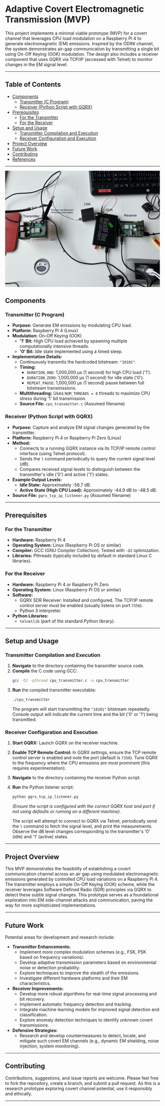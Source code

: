 # Adaptive Covert Electromagnetic Transmission (MVP)

This project implements a minimal viable prototype (MVP) for a covert channel that leverages CPU load modulation on a Raspberry Pi 4 to generate electromagnetic (EM) emissions. Inspired by the ODINI channel, the system demonstrates air-gap communication by transmitting a single bit using On-Off Keying (OOK) modulation. The design also includes a receiver component that uses GQRX via TCP/IP (accessed with Telnet) to monitor changes in the EM signal level.

---

## Table of Contents

- [Components](#components)
  - [Transmitter (C Program)](#transmitter-c-program)
  - [Receiver (Python Script with GQRX)](#receiver-python-script-with-gqrx)
- [Prerequisites](#prerequisites)
  - [For the Transmitter](#for-the-transmitter)
  - [For the Receiver](#for-the-receiver)
- [Setup and Usage](#setup-and-usage)
  - [Transmitter Compilation and Execution](#transmitter-compilation-and-execution)
  - [Receiver Configuration and Execution](#receiver-configuration-and-execution)
- [Project Overview](#project-overview)
- [Future Work](#future-work)
- [Contributing](#contributing)
- [References](#references) <!-- Added placeholder -->

---

![Project Setup](setup.jpg)

## Components

### Transmitter (C Program)

-   **Purpose:** Generate EM emissions by modulating CPU load.
-   **Platform:** Raspberry Pi 4 (Linux)
-   **Modulation:** On-Off Keying (OOK)
    -   **'1' Bit:** High CPU load achieved by spawning multiple computationally intensive threads.
    -   **'0' Bit:** Idle state implemented using a timed sleep.
-   **Implementation Details:**
    -   Continuously transmits the hardcoded bitstream: `"10101"`.
    -   **Timing:**
        -   `DURATION_ONE`: 1,000,000 μs (1 second) for high CPU load ('1').
        -   `DURATION_ZERO`: 1,000,000 μs (1 second) for idle state ('0').
        -   `REPEAT_PAUSE`: 1,000,000 μs (1 second) pause between full bitstream transmissions.
    -   **Multithreading:** Uses `NUM_THREADS = 8` threads to maximize CPU stress during '1' bit transmission.
    -   **Source File:** `cpu_transmitter.c` (Assumed filename)

### Receiver (Python Script with GQRX)

-   **Purpose:** Capture and analyze EM signal changes generated by the transmitter.
-   **Platform:** Raspberry Pi 4 or Raspberry Pi Zero (Linux)
-   **Method:**
    -   Connects to a running GQRX instance via its TCP/IP remote control interface (using Telnet protocol).
    -   Sends the `l` command periodically to query the current signal level (dB).
    -   Compares received signal levels to distinguish between the transmitter's idle ('0') and active ('1') states.
-   **Example Output Levels:**
    -   **Idle State:** Approximately -56.7 dB.
    -   **Active State (High CPU Load):** Approximately -44.9 dB to -48.5 dB.
-   **Source File:** `gqrx_tcp_ip_listener.py` (Assumed filename)

---

## Prerequisites

### For the Transmitter

-   **Hardware:** Raspberry Pi 4
-   **Operating System:** Linux (Raspberry Pi OS or similar)
-   **Compiler:** GCC (GNU Compiler Collection). Tested with `-O2` optimization.
-   **Libraries:** Pthreads (typically included by default in standard Linux C libraries).

### For the Receiver

-   **Hardware:** Raspberry Pi 4 or Raspberry Pi Zero
-   **Operating System:** Linux (Raspberry Pi OS or similar)
-   **Software:**
    -   GQRX SDR Receiver: Installed and configured. The TCP/IP remote control server must be enabled (usually listens on port `7356`).
    -   Python 3 interpreter.
-   **Python Libraries:**
    -   `telnetlib` (part of the standard Python library).

---

## Setup and Usage

### Transmitter Compilation and Execution

1.  **Navigate** to the directory containing the transmitter source code.
2.  **Compile** the C code using GCC:
    ```bash
    gcc -O2 -pthread cpu_transmitter.c -o cpu_transmitter
    ```
3.  **Run** the compiled transmitter executable:
    ```bash
    ./cpu_transmitter
    ```
    The program will start transmitting the `"10101"` bitstream repeatedly. Console output will indicate the current time and the bit ('0' or '1') being transmitted.

### Receiver Configuration and Execution

1.  **Start GQRX:** Launch GQRX on the receiver machine.
2.  **Enable TCP Remote Control:** In GQRX settings, ensure the TCP remote control server is enabled and note the port (default is `7356`). Tune GQRX to the frequency where the CPU emissions are most prominent (this requires experimentation).
3.  **Navigate** to the directory containing the receiver Python script.
4.  **Run** the Python listener script:
    ```bash
    python gqrx_tcp_ip_listener.py
    ```
    *(Ensure the script is configured with the correct GQRX host and port if not using defaults or running on a different machine).*

    The script will attempt to connect to GQRX via Telnet, periodically send the `l` command to fetch the signal level, and print the measurements. Observe the dB level changes corresponding to the transmitter's '0' (idle) and '1' (active) states.

---

## Project Overview

This MVP demonstrates the feasibility of establishing a covert communication channel across an air gap using modulated electromagnetic emissions generated by controlled CPU load variations on a Raspberry Pi 4. The transmitter employs a simple On-Off Keying (OOK) scheme, while the receiver leverages Software Defined Radio (SDR) principles via GQRX to detect these subtle signal changes. This prototype serves as a foundational exploration into EM side-channel attacks and communication, paving the way for more sophisticated implementations.

---

## Future Work

Potential areas for development and research include:

-   **Transmitter Enhancements:**
    -   Implement more complex modulation schemes (e.g., FSK, PSK based on frequency variations).
    -   Develop adaptive transmission parameters based on environmental noise or detection probability.
    -   Explore techniques to improve the stealth of the emissions.
    -   Investigate different hardware platforms and their EM characteristics.
-   **Receiver Improvements:**
    -   Develop more robust algorithms for real-time signal processing and bit recovery.
    -   Implement automatic frequency detection and tracking.
    -   Integrate machine learning models for improved signal detection and classification.
    -   Explore anomaly detection techniques to identify unknown covert transmissions.
-   **Defensive Strategies:**
    -   Research and develop countermeasures to detect, locate, and mitigate such covert EM channels (e.g., dynamic EM shielding, noise injection, system monitoring).

---

## Contributing

Contributions, suggestions, and issue reports are welcome. Please feel free to fork the repository, create a branch, and submit a pull request. As this is a research prototype exploring covert channel potential, use it responsibly and ethically.

---

